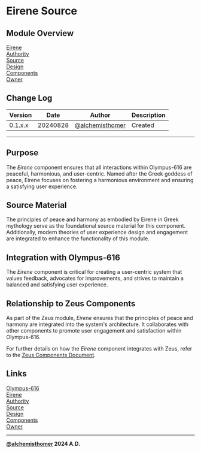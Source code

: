 # Eirene Source

## Module Overview
[Eirene](README.md)  
[Authority](../zeus/zeus.components.md)  
[Source](eirene.source.md)  
[Design](eirene.design.md)  
[Components](eirene.components.md)  
[Owner](https://github.com/alchemisthomer)  

## Change Log

| Version   | Date       | Author                                                   | Description   |
|-----------|------------|----------------------------------------------------------|---------------|
| 0.1.x.x   | 20240828   | [@alchemisthomer](https://github.com/alchemisthomer)     | Created       

---

## Purpose

The *Eirene* component ensures that all interactions within Olympus-616 are peaceful, harmonious, and user-centric. Named after the Greek goddess of peace, Eirene focuses on fostering a harmonious environment and ensuring a satisfying user experience.

## Source Material

The principles of peace and harmony as embodied by Eirene in Greek mythology serve as the foundational source material for this component. Additionally, modern theories of user experience design and engagement are integrated to enhance the functionality of this module.

## Integration with Olympus-616

The *Eirene* component is critical for creating a user-centric system that values feedback, advocates for improvements, and strives to maintain a balanced and satisfying user experience.

## Relationship to Zeus Components

As part of the Zeus module, *Eirene* ensures that the principles of peace and harmony are integrated into the system's architecture. It collaborates with other components to promote user engagement and satisfaction within Olympus-616.

For further details on how the *Eirene* component integrates with Zeus, refer to the [Zeus Components Document](../zeus/zeus.components.md).

## Links
[Olympus-616](../../README.md)  
[Eirene](README.md)  
[Authority](https://github.com/alchemisthomer)  
[Source](eirene.source.md)  
[Design](eirene.design.md)  
[Components](eirene.components.md)  
[Owner](https://github.com/alchemisthomer)
***
**[@alchemisthomer](https://github.com/alchemisthomer)
2024 A.D.**
